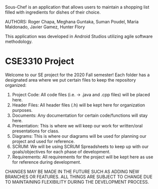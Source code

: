 Sous-Chef is an application that allows users to maintain a shopping list filled with ingredients for dishes of their choice.

AUTHORS: Roger Chapa, Meghana Guntaka, Suman Poudel, Maria Maldonado, Javier Gamez, Hunter Flory

This application was developed in Android Studios utilizing agile software methodology. 




# CSE3310 Project 

Welcome to our SE project for the 2020 Fall semester! 
Each folder has a designated area where we put certain files to keep the repository organized: 

1. Project Code: All code files (i.e. -> .java and .cpp files) will be placed here. 
2. Header Files: All header files (.h) will be kept here for organization purposes.
3. Documents: Any documentation for certain code/functions will stay here. 
4. Presentation: This is where we will keep our work for written/oral presentations for class.
5. Diagrams: This is where our diagrams will be used for planning our project and used for reference.
6. SCRUM: We will be using SCRUM Spreadsheets to keep up with our goals/objectives for each phase of development. 
7. Requirements: All requirements for the project will be kept here as use for reference during development. 

CHANGES MAY BE MADE IN THE FUTURE SUCH AS ADDING NEW BRANCHES OR FEATURES. ALL THINGS ARE SUBJECT TO CHANGE DUE TO MAINTAINING FLEXIBILITY DURING THE DEVELOPMENT PROCESS. 
